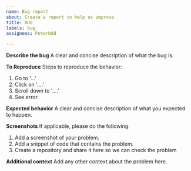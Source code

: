 ```yaml
---
name: Bug report
about: Create a report to help us improve
title: BUG
labels: bug
assignees: PeterHdd

---
```


**Describe the bug**
A clear and concise description of what the bug is.

**To Reproduce**
Steps to reproduce the behavior:
1. Go to '...'
2. Click on '....'
3. Scroll down to '....'
4. See error

**Expected behavior**
A clear and concise description of what you expected to happen.

**Screenshots**
If applicable, please do the following:

1) Add a screenshot of your problem.
2) Add a snippet of code that contains the problem.
3) Create a repository and share it here so we can check the problem

**Additional context**
Add any other context about the problem here.
